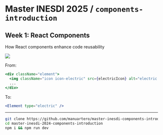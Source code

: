 # Master INESDI 2025 / `components-introduction`

## Week 1: React Components

How React components enhance code reusability

![](screenshot.png)

From:

```jsx
<div className="element">
  <img className="icon icon-electric" src={electricIcon} alt="electric type" />
  ...
</div>
```

To:

```jsx
<Element type="electric" />
```

---

```bash
git clone https://github.com/manuartero/master-inesdi-components-introduction.git
cd master-inesdi-2024-components-introduction
npm i && npm run dev
```
